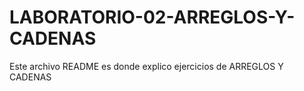 # LABORATORIO-02-ARREGLOS-Y-CADENAS
Este archivo README es donde explico ejercicios de ARREGLOS Y CADENAS
